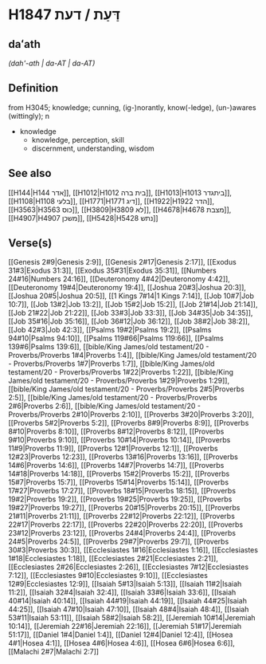 # H1847 דַּעַת / דעת

## daʻath

_(dah'-ath | da-AT | da-AT)_

## Definition

from H3045; knowledge; cunning, (ig-)norantly, know(-ledge), (un-)awares (wittingly); n

- knowledge
  - knowledge, perception, skill
  - discernment, understanding, wisdom

## See also

[[H144|H144 אדר]], [[H1012|H1012 בית ברה]], [[H1013|H1013 ביתגדר]], [[H1108|H1108 בלעי]], [[H1771|H1771 דיג]], [[H1922|H1922 הדר]], [[H3563|H3563 כוס]], [[H3809|H3809 לא]], [[H4678|H4678 מצבת]], [[H4907|H4907 משכן]], [[H5428|H5428 נתש]]

## Verse(s)

[[Genesis 2#9|Genesis 2:9]], [[Genesis 2#17|Genesis 2:17]], [[Exodus 31#3|Exodus 31:3]], [[Exodus 35#31|Exodus 35:31]], [[Numbers 24#16|Numbers 24:16]], [[Deuteronomy 4#42|Deuteronomy 4:42]], [[Deuteronomy 19#4|Deuteronomy 19:4]], [[Joshua 20#3|Joshua 20:3]], [[Joshua 20#5|Joshua 20:5]], [[1 Kings 7#14|1 Kings 7:14]], [[Job 10#7|Job 10:7]], [[Job 13#2|Job 13:2]], [[Job 15#2|Job 15:2]], [[Job 21#14|Job 21:14]], [[Job 21#22|Job 21:22]], [[Job 33#3|Job 33:3]], [[Job 34#35|Job 34:35]], [[Job 35#16|Job 35:16]], [[Job 36#12|Job 36:12]], [[Job 38#2|Job 38:2]], [[Job 42#3|Job 42:3]], [[Psalms 19#2|Psalms 19:2]], [[Psalms 94#10|Psalms 94:10]], [[Psalms 119#66|Psalms 119:66]], [[Psalms 139#6|Psalms 139:6]], [[bible/King James/old testament/20 - Proverbs/Proverbs 1#4|Proverbs 1:4]], [[bible/King James/old testament/20 - Proverbs/Proverbs 1#7|Proverbs 1:7]], [[bible/King James/old testament/20 - Proverbs/Proverbs 1#22|Proverbs 1:22]], [[bible/King James/old testament/20 - Proverbs/Proverbs 1#29|Proverbs 1:29]], [[bible/King James/old testament/20 - Proverbs/Proverbs 2#5|Proverbs 2:5]], [[bible/King James/old testament/20 - Proverbs/Proverbs 2#6|Proverbs 2:6]], [[bible/King James/old testament/20 - Proverbs/Proverbs 2#10|Proverbs 2:10]], [[Proverbs 3#20|Proverbs 3:20]], [[Proverbs 5#2|Proverbs 5:2]], [[Proverbs 8#9|Proverbs 8:9]], [[Proverbs 8#10|Proverbs 8:10]], [[Proverbs 8#12|Proverbs 8:12]], [[Proverbs 9#10|Proverbs 9:10]], [[Proverbs 10#14|Proverbs 10:14]], [[Proverbs 11#9|Proverbs 11:9]], [[Proverbs 12#1|Proverbs 12:1]], [[Proverbs 12#23|Proverbs 12:23]], [[Proverbs 13#16|Proverbs 13:16]], [[Proverbs 14#6|Proverbs 14:6]], [[Proverbs 14#7|Proverbs 14:7]], [[Proverbs 14#18|Proverbs 14:18]], [[Proverbs 15#2|Proverbs 15:2]], [[Proverbs 15#7|Proverbs 15:7]], [[Proverbs 15#14|Proverbs 15:14]], [[Proverbs 17#27|Proverbs 17:27]], [[Proverbs 18#15|Proverbs 18:15]], [[Proverbs 19#2|Proverbs 19:2]], [[Proverbs 19#25|Proverbs 19:25]], [[Proverbs 19#27|Proverbs 19:27]], [[Proverbs 20#15|Proverbs 20:15]], [[Proverbs 21#11|Proverbs 21:11]], [[Proverbs 22#12|Proverbs 22:12]], [[Proverbs 22#17|Proverbs 22:17]], [[Proverbs 22#20|Proverbs 22:20]], [[Proverbs 23#12|Proverbs 23:12]], [[Proverbs 24#4|Proverbs 24:4]], [[Proverbs 24#5|Proverbs 24:5]], [[Proverbs 29#7|Proverbs 29:7]], [[Proverbs 30#3|Proverbs 30:3]], [[Ecclesiastes 1#16|Ecclesiastes 1:16]], [[Ecclesiastes 1#18|Ecclesiastes 1:18]], [[Ecclesiastes 2#21|Ecclesiastes 2:21]], [[Ecclesiastes 2#26|Ecclesiastes 2:26]], [[Ecclesiastes 7#12|Ecclesiastes 7:12]], [[Ecclesiastes 9#10|Ecclesiastes 9:10]], [[Ecclesiastes 12#9|Ecclesiastes 12:9]], [[Isaiah 5#13|Isaiah 5:13]], [[Isaiah 11#2|Isaiah 11:2]], [[Isaiah 32#4|Isaiah 32:4]], [[Isaiah 33#6|Isaiah 33:6]], [[Isaiah 40#14|Isaiah 40:14]], [[Isaiah 44#19|Isaiah 44:19]], [[Isaiah 44#25|Isaiah 44:25]], [[Isaiah 47#10|Isaiah 47:10]], [[Isaiah 48#4|Isaiah 48:4]], [[Isaiah 53#11|Isaiah 53:11]], [[Isaiah 58#2|Isaiah 58:2]], [[Jeremiah 10#14|Jeremiah 10:14]], [[Jeremiah 22#16|Jeremiah 22:16]], [[Jeremiah 51#17|Jeremiah 51:17]], [[Daniel 1#4|Daniel 1:4]], [[Daniel 12#4|Daniel 12:4]], [[Hosea 4#1|Hosea 4:1]], [[Hosea 4#6|Hosea 4:6]], [[Hosea 6#6|Hosea 6:6]], [[Malachi 2#7|Malachi 2:7]]